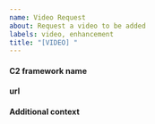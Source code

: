 ```yaml
---
name: Video Request
about: Request a video to be added
labels: video, enhancement
title: "[VIDEO] "
---
```


<!-- please add the name of the c2 framework you are requesting this video for -->
#### C2 framework name

<!-- please put a url to the where the C2 framework can be found (i.e. website, github repo, etc...) or reference to your New Framework Submission issue to the url header -->
#### url


<!-- please add any additional context, that you know, about the framework, and if you don't know any information about this then just ignore this section.
examples would be as follows:
- link to where you found out about the framework
- method of communication and link to communication method
- who is the author (if that isn't apparent (twitter handle?))
- why you personally like to use this C2 framework
-->
#### Additional context
